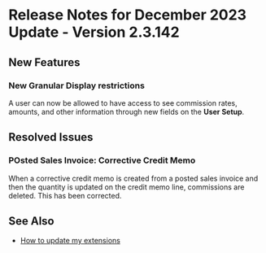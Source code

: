 # Release Notes for December 2023 Update - Version 2.3.142

## New Features

### New Granular Display restrictions

A user can now be allowed to have access to see commission rates, amounts, and other information through new fields on the **User Setup**.

## Resolved Issues

### POsted Sales Invoice: Corrective Credit Memo

When a corrective credit memo is created from a posted sales invoice and then the quantity is updated on the credit memo line, commissions are deleted. This has been corrected.

## See Also

- [How to update my extensions](../faq-index.md#i-want-to-update-my-version-of-nav-x-commission-management)
